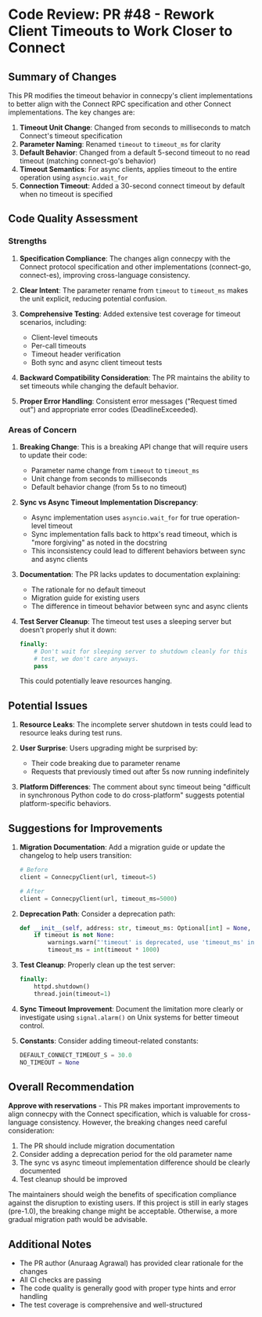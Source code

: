 # Code Review: PR #48 - Rework Client Timeouts to Work Closer to Connect

## Summary of Changes

This PR modifies the timeout behavior in connecpy's client implementations to better align with the Connect RPC specification and other Connect implementations. The key changes are:

1. **Timeout Unit Change**: Changed from seconds to milliseconds to match Connect's timeout specification
2. **Parameter Naming**: Renamed `timeout` to `timeout_ms` for clarity
3. **Default Behavior**: Changed from a default 5-second timeout to no read timeout (matching connect-go's behavior)
4. **Timeout Semantics**: For async clients, applies timeout to the entire operation using `asyncio.wait_for`
5. **Connection Timeout**: Added a 30-second connect timeout by default when no timeout is specified

## Code Quality Assessment

### Strengths

1. **Specification Compliance**: The changes align connecpy with the Connect protocol specification and other implementations (connect-go, connect-es), improving cross-language consistency.

2. **Clear Intent**: The parameter rename from `timeout` to `timeout_ms` makes the unit explicit, reducing potential confusion.

3. **Comprehensive Testing**: Added extensive test coverage for timeout scenarios, including:
   - Client-level timeouts
   - Per-call timeouts
   - Timeout header verification
   - Both sync and async client timeout tests

4. **Backward Compatibility Consideration**: The PR maintains the ability to set timeouts while changing the default behavior.

5. **Proper Error Handling**: Consistent error messages ("Request timed out") and appropriate error codes (DeadlineExceeded).

### Areas of Concern

1. **Breaking Change**: This is a breaking API change that will require users to update their code:
   - Parameter name change from `timeout` to `timeout_ms`
   - Unit change from seconds to milliseconds
   - Default behavior change (from 5s to no timeout)

2. **Sync vs Async Timeout Implementation Discrepancy**:
   - Async implementation uses `asyncio.wait_for` for true operation-level timeout
   - Sync implementation falls back to httpx's read timeout, which is "more forgiving" as noted in the docstring
   - This inconsistency could lead to different behaviors between sync and async clients

3. **Documentation**: The PR lacks updates to documentation explaining:
   - The rationale for no default timeout
   - Migration guide for existing users
   - The difference in timeout behavior between sync and async clients

4. **Test Server Cleanup**: The timeout test uses a sleeping server but doesn't properly shut it down:
   ```python
   finally:
       # Don't wait for sleeping server to shutdown cleanly for this
       # test, we don't care anyways.
       pass
   ```
   This could potentially leave resources hanging.

## Potential Issues

1. **Resource Leaks**: The incomplete server shutdown in tests could lead to resource leaks during test runs.

2. **User Surprise**: Users upgrading might be surprised by:
   - Their code breaking due to parameter rename
   - Requests that previously timed out after 5s now running indefinitely

3. **Platform Differences**: The comment about sync timeout being "difficult in synchronous Python code to do cross-platform" suggests potential platform-specific behaviors.

## Suggestions for Improvements

1. **Migration Documentation**: Add a migration guide or update the changelog to help users transition:
   ```python
   # Before
   client = ConnecpyClient(url, timeout=5)
   
   # After
   client = ConnecpyClient(url, timeout_ms=5000)
   ```

2. **Deprecation Path**: Consider a deprecation path:
   ```python
   def __init__(self, address: str, timeout_ms: Optional[int] = None, timeout: Optional[float] = None, ...):
       if timeout is not None:
           warnings.warn("'timeout' is deprecated, use 'timeout_ms' instead", DeprecationWarning)
           timeout_ms = int(timeout * 1000)
   ```

3. **Test Cleanup**: Properly clean up the test server:
   ```python
   finally:
       httpd.shutdown()
       thread.join(timeout=1)
   ```

4. **Sync Timeout Improvement**: Document the limitation more clearly or investigate using `signal.alarm()` on Unix systems for better timeout control.

5. **Constants**: Consider adding timeout-related constants:
   ```python
   DEFAULT_CONNECT_TIMEOUT_S = 30.0
   NO_TIMEOUT = None
   ```

## Overall Recommendation

**Approve with reservations** - This PR makes important improvements to align connecpy with the Connect specification, which is valuable for cross-language consistency. However, the breaking changes need careful consideration:

1. The PR should include migration documentation
2. Consider adding a deprecation period for the old parameter name
3. The sync vs async timeout implementation difference should be clearly documented
4. Test cleanup should be improved

The maintainers should weigh the benefits of specification compliance against the disruption to existing users. If this project is still in early stages (pre-1.0), the breaking change might be acceptable. Otherwise, a more gradual migration path would be advisable.

## Additional Notes

- The PR author (Anuraag Agrawal) has provided clear rationale for the changes
- All CI checks are passing
- The code quality is generally good with proper type hints and error handling
- The test coverage is comprehensive and well-structured